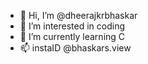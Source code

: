 - 👋 Hi, I’m @dheerajkrbhaskar
- 👀 I’m interested in coding
- 🌱 I’m currently learning C
- 📫 instaID @bhaskars.view

<!---
dheerajkrbhaskar/dheerajkrbhaskar is a ✨ special ✨ repository because its `README.md` (this file) appears on your GitHub profile.
You can click the Preview link to take a look at your changes.
--->
